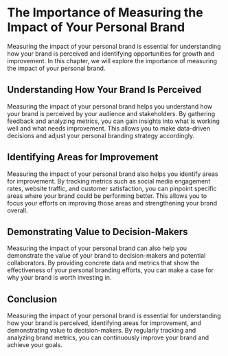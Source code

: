 The Importance of Measuring the Impact of Your Personal Brand
=====================================================================================================================

Measuring the impact of your personal brand is essential for understanding how your brand is perceived and identifying opportunities for growth and improvement. In this chapter, we will explore the importance of measuring the impact of your personal brand.

Understanding How Your Brand Is Perceived
-----------------------------------------

Measuring the impact of your personal brand helps you understand how your brand is perceived by your audience and stakeholders. By gathering feedback and analyzing metrics, you can gain insights into what is working well and what needs improvement. This allows you to make data-driven decisions and adjust your personal branding strategy accordingly.

Identifying Areas for Improvement
---------------------------------

Measuring the impact of your personal brand also helps you identify areas for improvement. By tracking metrics such as social media engagement rates, website traffic, and customer satisfaction, you can pinpoint specific areas where your brand could be performing better. This allows you to focus your efforts on improving those areas and strengthening your brand overall.

Demonstrating Value to Decision-Makers
--------------------------------------

Measuring the impact of your personal brand can also help you demonstrate the value of your brand to decision-makers and potential collaborators. By providing concrete data and metrics that show the effectiveness of your personal branding efforts, you can make a case for why your brand is worth investing in.

Conclusion
----------

Measuring the impact of your personal brand is essential for understanding how your brand is perceived, identifying areas for improvement, and demonstrating value to decision-makers. By regularly tracking and analyzing brand metrics, you can continuously improve your brand and achieve your goals.


